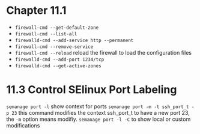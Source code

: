 # Chapter 11.1 #
* `firewall-cmd --get-default-zone`
* `firewall-cmd --list-all`
* `firewalld-cmd --add-service http --permanent`
* `firewall-cmd --remove-service`
* `firewall-cmd --reload` reload the firewall to load the configuration files
* `firewalld-cmd --add-port 1234/tcp`
* `firewalld-cmd --get-active-zones`

# 11.3 Control SElinux Port Labeling #
`semanage port -l` show context for ports
`semanage port -m -t ssh_port_t -p 23` this command modifies the context ssh_port_t to have a new port 23, the `-m` option means modifiy.
`semanage port -l -C` to show local or custom modifications